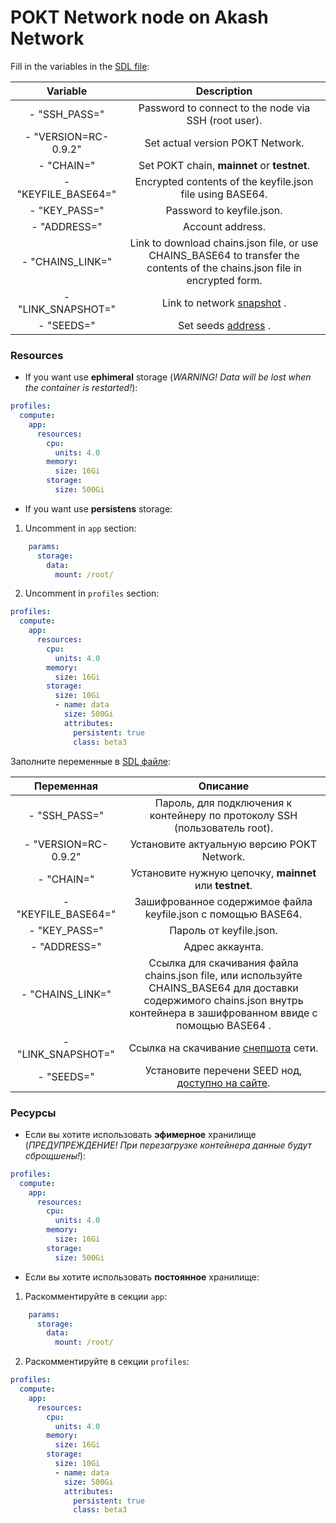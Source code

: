 # POKT Network node on Akash Network

Fill in the variables in the [SDL file](/pokt_network/deploy.yml):

|Variable|Description|
| :-------: | :-------: |
|- "SSH_PASS=" | Password to connect to the node via SSH (root user).|
|- "VERSION=RC-0.9.2" | Set actual version POKT Network.|
| - "CHAIN=" | Set POKT chain, **mainnet** or **testnet**.|
|- "KEYFILE_BASE64=" | Encrypted contents of the keyfile.json file using BASE64.|
|- "KEY_PASS=" | Password to keyfile.json.|
|- "ADDRESS=" | Account address.|
|- "CHAINS_LINK=" | Link to download chains.json file, or use CHAINS_BASE64 to transfer the contents of the chains.json file in encrypted form.|
|- "LINK_SNAPSHOT=" | Link to network [snapshot](https://docs.pokt.network/node/setup/#download-snapshot) .|
|- "SEEDS=" | Set seeds [address](https://docs.pokt.network/node/seeds/) .|

### Resources

- If you want use **ephimeral** storage  (*WARNING! Data will be lost when the container is restarted!*):
```yaml
profiles:
  compute:
    app:
      resources:
        cpu:
          units: 4.0
        memory:
          size: 16Gi
        storage:
          size: 500Gi
```

- If you want use **persistens** storage:

1. Uncomment in `app` section:
```yaml
    params:
      storage:
        data:
          mount: /root/
```
2. Uncomment in `profiles` section:
```yaml
profiles:
  compute:
    app:
      resources:
        cpu:
          units: 4.0
        memory:
          size: 16Gi
        storage:
          size: 10Gi 
          - name: data
            size: 500Gi
            attributes:
              persistent: true
              class: beta3
```


Заполните переменные в [SDL файле](/pokt_network/deploy.yml):

|Переменная|Описание|
| :-------: | :-------: |
|- "SSH_PASS=" |  Пароль, для подключения к контейнеру по протоколу SSH (пользователь root).|
|- "VERSION=RC-0.9.2" | Установите актуальную версию POKT Network.|
| - "CHAIN=" | Установите нужную цепочку, **mainnet** или **testnet**.|
|- "KEYFILE_BASE64=" | Зашифрованное содержимое файла keyfile.json с помощью BASE64.|
|- "KEY_PASS=" | Пароль от keyfile.json.|
|- "ADDRESS=" | Адрес аккаунта.|
|- "CHAINS_LINK=" | Ссылка для скачивания файла chains.json file, или используйте CHAINS_BASE64 для доставки содержимого chains.json внутрь контейнера в зашифрованном ввиде с помощью BASE64 .|
|- "LINK_SNAPSHOT=" | Ссылка на скачивание [снепшота](https://docs.pokt.network/node/setup/#download-snapshot) сети.|
|- "SEEDS=" | Установите перечени SEED нод, [доступно на сайте](https://docs.pokt.network/node/seeds/).|

### Ресурсы

- Если вы хотите использовать **эфимерное** хранилище  (*ПРЕДУПРЕЖДЕНИЕ! При перезагрузке контейнера данные будут сброщшены!*):
```yaml
profiles:
  compute:
    app:
      resources:
        cpu:
          units: 4.0
        memory:
          size: 16Gi
        storage:
          size: 500Gi
```

- Если вы хотите использовать **постоянное** хранилище:

1. Раскомментируйте в секции `app`:
```yaml
    params:
      storage:
        data:
          mount: /root/
```
2. Раскомментируйте в секции `profiles`:
```yaml
profiles:
  compute:
    app:
      resources:
        cpu:
          units: 4.0
        memory:
          size: 16Gi
        storage:
          size: 10Gi 
          - name: data
            size: 500Gi
            attributes:
              persistent: true
              class: beta3
```
